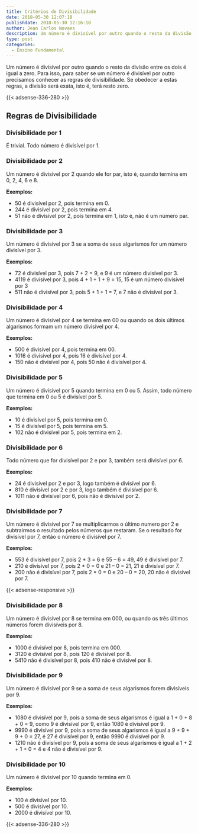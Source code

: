 ```yaml
---
title: Critérios de Divisibilidade
date: 2018-05-30 12:07:18
publishdate: 2018-05-30 12:16:18
author: Jean Carlos Novaes
description: Um número é divisível por outro quando o resto da divisão entre os dois é igual a zero. Para isso, para saber se um número é divisível por outro precisamos conhecer as regras de divisibilidade. Se obedecer a estas regras, a divisão será exata, isto é, terá resto zero.
type: post
categories:
  - Ensino Fundamental
---
```


Um número é divisível por outro quando o resto da divisão entre os dois é igual a zero. Para isso, para saber se um número é divisível por outro precisamos conhecer as regras de divisibilidade. Se obedecer a estas regras, a divisão será exata, isto é, terá resto zero.

{{< adsense-336-280 >}}

## Regras de Divisibilidade

### Divisibilidade por 1

É trivial. Todo número é divisível por 1.

### Divisibilidade por 2

Um número é divisível por 2 quando ele for par, isto é, quando termina em 0, 2, 4, 6 e 8.

**Exemplos:**

* 50 é divisível por 2, pois termina em 0.
* 244 é divisível por 2, pois termina em 4.
* 51 não é divisível por 2, pois termina em 1, isto é, não é um número par.

### Divisibilidade por 3

Um número é divisível por 3 se a soma de seus algarismos for um número divisível por 3.

**Exemplos:**

* 72 é divisível por 3, pois 7 + 2 = 9, e 9 é um número divisível por 3.
* 4119 é divisível por 3, pois 4 + 1 + 1 + 9 = 15, 15 é um número divisível por 3
* 511 não é divisível por 3, pois 5 + 1 + 1 = 7, e 7 não é divisível por 3.

### Divisibilidade por 4

Um número é divisível por 4 se termina em 00 ou quando os dois últimos algarismos formam um número divisível por 4.

**Exemplos:**

* 500 é divisível por 4, pois termina em 00.
* 1016 é divisível por 4, pois 16 é divisível por 4.
* 150 não é divisível por 4, pois 50 não é divisível por 4.

### Divisibilidade por 5

Um número é divisível por 5 quando termina em 0 ou 5. Assim, todo número que termina em 0 ou 5 é divisível por 5.

**Exemplos:**

* 10 é divisível por 5, pois termina em 0.
* 15 é divisível por 5, pois termina em 5.
* 102 não é divisível por 5, pois termina em 2.

### Divisibilidade por 6

Todo número que for divisível por 2 e por 3, também será divisível por 6.

**Exemplos:**

* 24 é divisível por 2 e por 3, logo também é divisível por 6.
* 810 é divisível por 2 e por 3, logo também é divisível por 6.
* 1011 não é divisível por 6, pois não é divisível por 2.

### Divisibilidade por 7

Um número é divisível por 7 se multiplicarmos o último numero por 2 e subtrairmos o resultado pelos números que restaram. Se o resultado for divisível por 7, então o número é divisível por 7.

**Exemplos:**

* 553 é divisível por 7, pois 2 * 3 = 6 e 55 – 6 = 49, 49 é divisível por 7.
* 210 é divisível por 7, pois 2 * 0 = 0 e 21 – 0 = 21, 21 é divisível por 7.
* 200 não é divisível por 7, pois 2 * 0 = 0 e 20 – 0 = 20, 20 não é divisível por 7.

{{< adsense-responsive >}}

### Divisibilidade por 8

Um número é divisível por 8 se termina em 000, ou quando os três últimos números forem divisíveis por 8.

**Exemplos:**

* 1000 é divisível por 8, pois termina em 000.
* 3120 é divisível por 8, pois 120 é divisível por 8.
* 5410 não é divisível por 8, pois 410 não é divisível por 8.

### Divisibilidade por 9

Um número é divisível por 9 se a soma de seus algarismos forem divisíveis por 9.

**Exemplos:**

* 1080 é divisível por 9, pois a soma de seus algarismos é igual a 1 + 0 + 8 + 0 = 9, como 9 é divisível por 9, então 1080 é divisível por 9.
* 9990 é divisível por 9, pois a soma de seus algarismos é igual a 9 + 9 + 9 + 0 = 27, é 27 é divisível por 9, então 9990 é divisível por 9.
* 1210 não é divisível por 9, pois a soma de seus algarismos é igual a 1 + 2 + 1 + 0 = 4 e 4 não é divisível por 9.

### Divisibilidade por 10

Um número é divisível por 10 quando termina em 0.

**Exemplos:**

* 100 é divisível por 10.
* 500 é divisível por 10.
* 2000 é divisível por 10.


{{< adsense-336-280 >}}